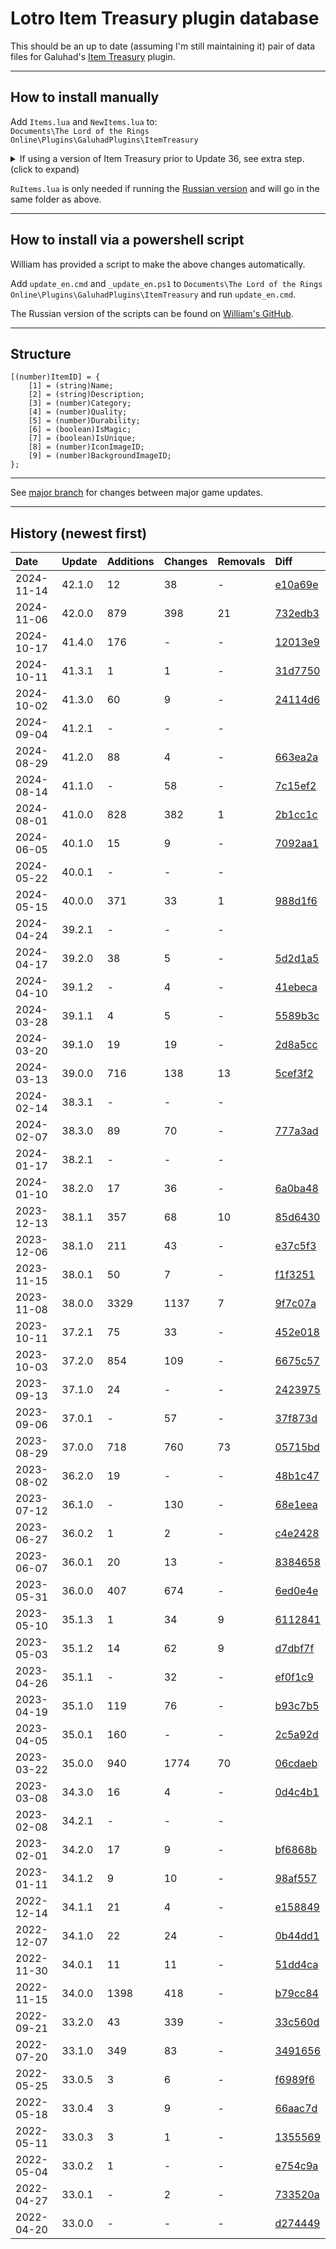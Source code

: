# Lotro Item Treasury plugin database

This should be an up to date (assuming I'm still maintaining it) pair of data files for Galuhad's [Item Treasury](https://www.lotrointerface.com/downloads/info870-ItemTreasury.html) plugin.

---

## How to install manually
Add `Items.lua` and `NewItems.lua` to:<br/>
`Documents\The Lord of the Rings Online\Plugins\GaluhadPlugins\ItemTreasury`

<details>
  <summary>If using a version of Item Treasury prior to Update 36, see extra step. (click to expand)</summary>

<blockquote>

<br/>

In the same folder, open `Main.lua` and remove the version numbers from the two imports e.g.:
```
import (PLUGINDIR..".33_0_5_Items");
import (PLUGINDIR..".33_0_5_NewItems");
```
to:
```
import (PLUGINDIR..".Items");
import (PLUGINDIR..".NewItems");
```

</blockquote>

</details>

`RuItems.lua` is only needed if running the [Russian version](https://github.com/william-aqn/item-treasury/tree/main/GaluhadPlugins/ItemTreasury) and will go in the same folder as above.

---

## How to install via a powershell script
William has provided a script to make the above changes automatically.

Add `update_en.cmd` and `_update_en.ps1` to `Documents\The Lord of the Rings Online\Plugins\GaluhadPlugins\ItemTreasury` and run `update_en.cmd`.

The Russian version of the scripts can be found on [William's GitHub](https://github.com/william-aqn/item-treasury/tree/main/GaluhadPlugins/ItemTreasury).

---

## Structure
```
[(number)ItemID] = {
	[1] = (string)Name;
	[2] = (string)Description;
	[3] = (number)Category;
	[4] = (number)Quality;
	[5] = (number)Durability;
	[6] = (boolean)IsMagic;
	[7] = (boolean)IsUnique;
	[8] = (number)IconImageID;
	[9] = (number)BackgroundImageID;
};
```

---

See [major branch](https://github.com/dt192/item-treasury-database/tree/major) for changes between major game updates.

---

## History (newest first)
| Date          | Update        | Additions     | Changes       | Removals      | Diff                                                                      |
| :------------ | :------------ | :------------ | :------------ | :------------ | :------------------------------------------------------------------------ |
| 2024-11-14    | 42.1.0        | 12            | 38            | -             | [e10a69e](https://github.com/dt192/item-treasury-database/commit/e10a69ec83c2ecaf744d5938f916726ee98067f1) |
| 2024-11-06    | 42.0.0        | 879           | 398           | 21            | [732edb3](https://github.com/dt192/item-treasury-database/commit/732edb3ed4701c53e464a4417b237bf3b1ae6e80) |
| 2024-10-17    | 41.4.0        | 176           | -             | -             | [12013e9](https://github.com/dt192/item-treasury-database/commit/12013e95211cc1871327b8f7593799b7f4cc400e) |
| 2024-10-11    | 41.3.1        | 1             | 1             | -             | [31d7750](https://github.com/dt192/item-treasury-database/commit/31d775046eaae90bf9dafce13b5c502bd84ca41f) |
| 2024-10-02    | 41.3.0        | 60            | 9             | -             | [24114d6](https://github.com/dt192/item-treasury-database/commit/24114d6fc07b4541d19b812d2cc737abd76d467a) |
| 2024-09-04    | 41.2.1        | -             | -             | -             |                                                                           |
| 2024-08-29    | 41.2.0        | 88            | 4             | -             | [663ea2a](https://github.com/dt192/item-treasury-database/commit/663ea2a3178102688feecd23409739886e6de0ed) |
| 2024-08-14    | 41.1.0        | -             | 58            | -             | [7c15ef2](https://github.com/dt192/item-treasury-database/commit/7c15ef2d4700b1b92f943c3eb3c2a5280de98b4d) |
| 2024-08-01    | 41.0.0        | 828           | 382           | 1             | [2b1cc1c](https://github.com/dt192/item-treasury-database/commit/2b1cc1c18fbf3f943236b227c4507d38070e5fb7) |
| 2024-06-05    | 40.1.0        | 15            | 9             | -             | [7092aa1](https://github.com/dt192/item-treasury-database/commit/7092aa1812e7c935fd20cc4e5ff40e26bcd6c909) |
| 2024-05-22    | 40.0.1        | -             | -             | -             |                                                                           |
| 2024-05-15    | 40.0.0        | 371           | 33            | 1             | [988d1f6](https://github.com/dt192/item-treasury-database/commit/988d1f633a4929808be073107646b2959e046a11) |
| 2024-04-24    | 39.2.1        | -             | -             | -             |                                                                           |
| 2024-04-17    | 39.2.0        | 38            | 5             | -             | [5d2d1a5](https://github.com/dt192/item-treasury-database/commit/5d2d1a5ab645643cac920e4fc434f8cb2b54ad4d) |
| 2024-04-10    | 39.1.2        | -             | 4             | -             | [41ebeca](https://github.com/dt192/item-treasury-database/commit/41ebeca8cf0b4d2f71c3829f13b1c899bfaf9164) |
| 2024-03-28    | 39.1.1        | 4             | 5             | -             | [5589b3c](https://github.com/dt192/item-treasury-database/commit/5589b3c278170cd0c1f9e22bd2e4e05b3d19fa32) |
| 2024-03-20    | 39.1.0        | 19            | 19            | -             | [2d8a5cc](https://github.com/dt192/item-treasury-database/commit/2d8a5cce7f3df4249ae668a63572fb32876e84a7) |
| 2024-03-13    | 39.0.0        | 716           | 138           | 13            | [5cef3f2](https://github.com/dt192/item-treasury-database/commit/5cef3f275b8ce6abd60cf574e1525e18cfa6fac4) |
| 2024-02-14    | 38.3.1        | -             | -             | -             |                                                                           |
| 2024-02-07    | 38.3.0        | 89            | 70            | -             | [777a3ad](https://github.com/dt192/item-treasury-database/commit/777a3adf423e6c9a5f701f419e67bb9556ce25b7) |
| 2024-01-17    | 38.2.1        | -             | -             | -             |                                                                           |
| 2024-01-10    | 38.2.0        | 17            | 36            | -             | [6a0ba48](https://github.com/dt192/item-treasury-database/commit/6a0ba48dc6853463207cea5a6f362b9d4fd8c9dd) |
| 2023-12-13    | 38.1.1        | 357           | 68            | 10            | [85d6430](https://github.com/dt192/item-treasury-database/commit/85d64302f5d8055c1be7ee2075ff2d59d4011b44) |
| 2023-12-06    | 38.1.0        | 211           | 43            | -             | [e37c5f3](https://github.com/dt192/item-treasury-database/commit/e37c5f3e832af8772013aad786208612d7181576) |
| 2023-11-15    | 38.0.1        | 50            | 7             | -             | [f1f3251](https://github.com/dt192/item-treasury-database/commit/f1f32511311fae8a3712d49fe7af9b9e30af79ea) |
| 2023-11-08    | 38.0.0        | 3329          | 1137          | 7             | [9f7c07a](https://github.com/dt192/item-treasury-database/commit/9f7c07ad6e18616a8f723fbac7eab450714a06e7) |
| 2023-10-11    | 37.2.1        | 75            | 33            | -             | [452e018](https://github.com/dt192/item-treasury-database/commit/452e0182b5f7ac4a7b61e75593d06f6f71134245) |
| 2023-10-03    | 37.2.0        | 854           | 109           | -             | [6675c57](https://github.com/dt192/item-treasury-database/commit/6675c5720fce2fce0950095460fac61fd9ce788e) |
| 2023-09-13    | 37.1.0        | 24            | -             | -             | [2423975](https://github.com/dt192/item-treasury-database/commit/2423975a9cb267e823ce2f47cdbd38a98b7f9882) |
| 2023-09-06    | 37.0.1        | -             | 57            | -             | [37f873d](https://github.com/dt192/item-treasury-database/commit/37f873d6c4f25c6b3a68c6bf505496769a944fda) |
| 2023-08-29    | 37.0.0        | 718           | 760           | 73            | [05715bd](https://github.com/dt192/item-treasury-database/commit/05715bdfdde7e3ae75937fdc91c6986d572dc37e) |
| 2023-08-02    | 36.2.0        | 19            | -             | -             | [48b1c47](https://github.com/dt192/item-treasury-database/commit/48b1c47b083b0fa55595ebfb779a590d8feb34aa) |
| 2023-07-12    | 36.1.0        | -             | 130           | -             | [68e1eea](https://github.com/dt192/item-treasury-database/commit/68e1eea50dc59ce44ff193229e8b00d7d29f5051) |
| 2023-06-27    | 36.0.2        | 1             | 2             | -             | [c4e2428](https://github.com/dt192/item-treasury-database/commit/c4e2428600a538662f2af30971721621d3be2801) |
| 2023-06-07    | 36.0.1        | 20            | 13            | -             | [8384658](https://github.com/dt192/item-treasury-database/commit/8384658374da20758292b9fb948276d1b5e279c5) |
| 2023-05-31    | 36.0.0        | 407           | 674           | -             | [6ed0e4e](https://github.com/dt192/item-treasury-database/commit/6ed0e4e0cca72f504efcd7d3e507268118c8bde1) |
| 2023-05-10    | 35.1.3        | 1             | 34            | 9             | [6112841](https://github.com/dt192/item-treasury-database/commit/6112841e1526667ebc8a28f36df8492df35d7448) |
| 2023-05-03    | 35.1.2        | 14            | 62            | 9             | [d7dbf7f](https://github.com/dt192/item-treasury-database/commit/d7dbf7fcc3640001da21ae363b16a2093591a4b3) |
| 2023-04-26    | 35.1.1        | -             | 32            | -             | [ef0f1c9](https://github.com/dt192/item-treasury-database/commit/ef0f1c90e6a323495d3656d887203b014485df0f) |
| 2023-04-19    | 35.1.0        | 119           | 76            | -             | [b93c7b5](https://github.com/dt192/item-treasury-database/commit/b93c7b56859f51a404086815460c98033b0460c0) |
| 2023-04-05    | 35.0.1        | 160           | -             | -             | [2c5a92d](https://github.com/dt192/item-treasury-database/commit/2c5a92d90568fab793f235755e1eff004da894f6) |
| 2023-03-22    | 35.0.0        | 940           | 1774          | 70            | [06cdaeb](https://github.com/dt192/item-treasury-database/commit/06cdaeb471bc53fc1f256e8fbd5426544f70936d) |
| 2023-03-08    | 34.3.0        | 16            | 4             | -             | [0d4c4b1](https://github.com/dt192/item-treasury-database/commit/0d4c4b1c44d211edf4117ecd88c12451bbdea840) |
| 2023-02-08    | 34.2.1        | -             | -             | -             |                                                                           |
| 2023-02-01    | 34.2.0        | 17            | 9             | -             | [bf6868b](https://github.com/dt192/item-treasury-database/commit/bf6868b6377ed947d4aa08c1f27938a3f732310f) |
| 2023-01-11    | 34.1.2        | 9             | 10            | -             | [98af557](https://github.com/dt192/item-treasury-database/commit/98af55767f010aab9ccdf42971eae3e92e97283c) |
| 2022-12-14    | 34.1.1        | 21            | 4             | -             | [e158849](https://github.com/dt192/item-treasury-database/commit/e158849c01503aa9a0194d2ea0c6abd5d48e13f4) |
| 2022-12-07    | 34.1.0        | 22            | 24            | -             | [0b44dd1](https://github.com/dt192/item-treasury-database/commit/0b44dd156ac573dc2297d4a439608de94840da3d) |
| 2022-11-30    | 34.0.1        | 11            | 11            | -             | [51dd4ca](https://github.com/dt192/item-treasury-database/commit/51dd4ca926f3b881bcf83a57f1325767c8d5d568) |
| 2022-11-15    | 34.0.0        | 1398          | 418           | -             | [b79cc84](https://github.com/dt192/item-treasury-database/commit/b79cc846ffe475174de8be6a1653712efae32d1f) |
| 2022-09-21    | 33.2.0        | 43            | 339           | -             | [33c560d](https://github.com/dt192/item-treasury-database/commit/33c560da6929bbf561ca11f7abffa37919244fa9) |
| 2022-07-20    | 33.1.0        | 349           | 83            | -             | [3491656](https://github.com/dt192/item-treasury-database/commit/3491656b4f4d6ba2e532e88e6ca6119e06c4c8bd) |
| 2022-05-25    | 33.0.5        | 3             | 6             | -             | [f6989f6](https://github.com/dt192/item-treasury-database/commit/f6989f6f7152d2244d614a2049d2a88ff03be154) |
| 2022-05-18    | 33.0.4        | 3             | 9             | -             | [66aac7d](https://github.com/dt192/item-treasury-database/commit/66aac7d97b2755637989625807314e75d97b449c) |
| 2022-05-11    | 33.0.3        | 3             | 1             | -             | [1355569](https://github.com/dt192/item-treasury-database/commit/1355569d16342fc8baf92272610e82345d2c7720) |
| 2022-05-04    | 33.0.2        | 1             | -             | -             | [e754c9a](https://github.com/dt192/item-treasury-database/commit/e754c9af700ca76bc8e45a84f11914ad485f2180) |
| 2022-04-27    | 33.0.1        | -             | 2             | -             | [733520a](https://github.com/dt192/item-treasury-database/commit/733520a247b5e2a95fc377b7daf0d2caf7856a64) |
| 2022-04-20    | 33.0.0        | -             | -             | -             | [d274449](https://github.com/dt192/item-treasury-database/commit/d2744492a88274b75609246c2a1b128442b1b616) |

